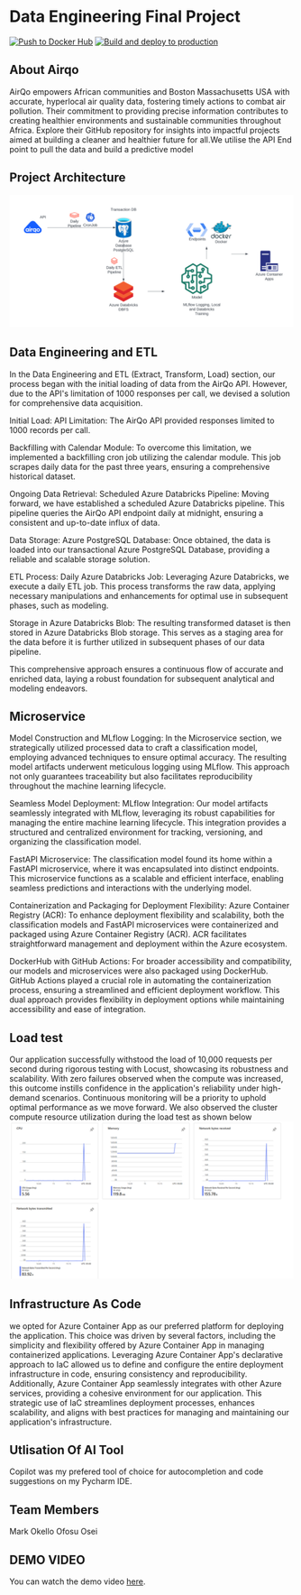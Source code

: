 # Data Engineering Final Project 
[![Push to Docker Hub](https://github.com/markoke/duke_de_finals/actions/workflows/docker-image.yml/badge.svg)](https://github.com/markoke/duke_de_finals/actions/workflows/docker-image.yml)
[![Build and deploy to production](https://github.com/markoke/duke_de_finals/actions/workflows/azure_deploy_production.yml/badge.svg)](https://github.com/markoke/duke_de_finals/actions/workflows/azure_deploy_production.yml)
## About Airqo 
AirQo empowers African communities and Boston Massachusetts USA with accurate, hyperlocal air quality data, fostering timely actions to combat air pollution. Their commitment to providing precise information contributes to creating healthier environments and sustainable communities throughout Africa. Explore their GitHub repository for insights into impactful projects aimed at building a cleaner and healthier future for all.We utilise the API End point to pull the data and build a predictive model 

## Project Architecture
![plot](assets/arc.svg)

## Data Engineering and ETL 
In the Data Engineering and ETL (Extract, Transform, Load) section, our process began with the initial loading of data from the AirQo API. However, due to the API's limitation of 1000 responses per call, we devised a solution for comprehensive data acquisition.

Initial Load:
API Limitation: The AirQo API provided responses limited to 1000 records per call.

Backfilling with Calendar Module: To overcome this limitation, we implemented a backfilling cron job utilizing the calendar module. This job scrapes daily data for the past three years, ensuring a comprehensive historical dataset.

Ongoing Data Retrieval:
Scheduled Azure Databricks Pipeline: Moving forward, we have established a scheduled Azure Databricks pipeline. This pipeline queries the AirQo API endpoint daily at midnight, ensuring a consistent and up-to-date influx of data.

Data Storage:
Azure PostgreSQL Database: Once obtained, the data is loaded into our transactional Azure PostgreSQL Database, providing a reliable and scalable storage solution.

ETL Process:
Daily Azure Databricks Job: Leveraging Azure Databricks, we execute a daily ETL job. This process transforms the raw data, applying necessary manipulations and enhancements for optimal use in subsequent phases, such as modeling.

Storage in Azure Databricks Blob: The resulting transformed dataset is then stored in Azure Databricks Blob storage. This serves as a staging area for the data before it is further utilized in subsequent phases of our data pipeline.

This comprehensive approach ensures a continuous flow of accurate and enriched data, laying a robust foundation for subsequent analytical and modeling endeavors.

## Microservice 
Model Construction and MLflow Logging:
In the Microservice section, we strategically utilized processed data to craft a classification model, employing advanced techniques to ensure optimal accuracy. The resulting model artifacts underwent meticulous logging using MLflow. This approach not only guarantees traceability but also facilitates reproducibility throughout the machine learning lifecycle.

Seamless Model Deployment:
MLflow Integration:
Our model artifacts seamlessly integrated with MLflow, leveraging its robust capabilities for managing the entire machine learning lifecycle. This integration provides a structured and centralized environment for tracking, versioning, and organizing the classification model.

FastAPI Microservice:
The classification model found its home within a FastAPI microservice, where it was encapsulated into distinct endpoints. This microservice functions as a scalable and efficient interface, enabling seamless predictions and interactions with the underlying model.

Containerization and Packaging for Deployment Flexibility:
Azure Container Registry (ACR):
To enhance deployment flexibility and scalability, both the classification models and FastAPI microservices were containerized and packaged using Azure Container Registry (ACR). ACR facilitates straightforward management and deployment within the Azure ecosystem.

DockerHub with GitHub Actions:
For broader accessibility and compatibility, our models and microservices were also packaged using DockerHub. GitHub Actions played a crucial role in automating the containerization process, ensuring a streamlined and efficient deployment workflow. This dual approach provides flexibility in deployment options while maintaining accessibility and ease of integration.

## Load test
Our application successfully withstood the load of 10,000 requests per second during rigorous testing with Locust, showcasing its robustness and scalability. With zero failures observed when the compute was increased, this outcome instills confidence in the application's reliability under high-demand scenarios. Continuous monitoring will be a priority to uphold optimal performance as we move forward. We also observed the cluster compute resource utilization during the load test as shown below
![plot2](assets/compute.png)

## Infrastructure As Code 
we opted for Azure Container App as our preferred platform for deploying the application. This choice was driven by several factors, including the simplicity and flexibility offered by Azure Container App in managing containerized applications. Leveraging Azure Container App's declarative approach to IaC allowed us to define and configure the entire deployment infrastructure in code, ensuring consistency and reproducibility. Additionally, Azure Container App seamlessly integrates with other Azure services, providing a cohesive environment for our application. This strategic use of IaC streamlines deployment processes, enhances scalability, and aligns with best practices for managing and maintaining our application's infrastructure.

## Utlisation Of AI Tool
Copilot was my prefered tool of choice for autocompletion and code suggestions on my Pycharm IDE. 

## Team Members
Mark Okello 
Ofosu Osei 

## DEMO VIDEO
You can watch the demo video [here](https://www.youtube.com/watch?v=rIYLaQIPOY4).

